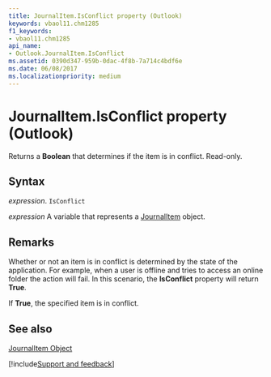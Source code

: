 ```yaml
---
title: JournalItem.IsConflict property (Outlook)
keywords: vbaol11.chm1285
f1_keywords:
- vbaol11.chm1285
api_name:
- Outlook.JournalItem.IsConflict
ms.assetid: 0390d347-959b-0dac-4f8b-7a714c4bdf6e
ms.date: 06/08/2017
ms.localizationpriority: medium
---
```



# JournalItem.IsConflict property (Outlook)

Returns a **Boolean** that determines if the item is in conflict. Read-only.


## Syntax

_expression_. `IsConflict`

_expression_ A variable that represents a [JournalItem](Outlook.JournalItem.md) object.


## Remarks

Whether or not an item is in conflict is determined by the state of the application. For example, when a user is offline and tries to access an online folder the action will fail. In this scenario, the **IsConflict** property will return **True**.

If **True**, the specified item is in conflict.


## See also


[JournalItem Object](Outlook.JournalItem.md)

[!include[Support and feedback](~/includes/feedback-boilerplate.md)]